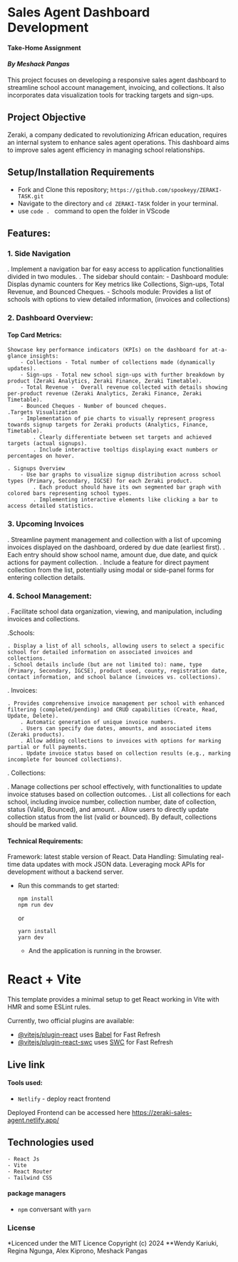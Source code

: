 # Sales Agent Dashboard Development
#### Take-Home Assignment
#### *By Meshack Pangas*
This project focuses on developing a responsive sales agent dashboard to streamline school account management, invoicing, and collections. It also incorporates data visualization tools for tracking targets and sign-ups.

## Project Objective
Zeraki, a company dedicated to revolutionizing African education, requires an internal system to enhance sales agent operations. This dashboard aims to improve sales agent efficiency in managing school relationships.

## Setup/Installation Requirements
- Fork and Clone this repository; `https://github.com/spookeyy/ZERAKI-TASK.git`
- Navigate to the directory and `cd ZERAKI-TASK` folder in your terminal.
- use `code . ` command to open the folder in VScode

## Features:
### 1. Side Navigation
. Implement a navigation bar for easy access to application functionalities divided in two modules.
. The sidebar should contain:
    - Dashboard module: Displas dynamic counters for Key metrics like Collections, Sign-ups, Total Revenue, and Bounced Cheques.
    - Schools module: Provides a list of schools with options to view detailed information, (invoices and collections)
### 2. Dashboard Overview:
#### Top Card Metrics: 
    Showcase key performance indicators (KPIs) on the dashboard for at-a-glance insights:
        - Collections - Total number of collections made (dynamically updates).
        - Sign-ups - Total new school sign-ups with further breakdown by product (Zeraki Analytics, Zeraki Finance, Zeraki Timetable).
        - Total Revenue -  Overall revenue collected with details showing per-product revenue (Zeraki Analytics, Zeraki Finance, Zeraki Timetable).
        - Bounced Cheques - Number of bounced cheques.
    .Targets Visualization
        - Implementation of pie charts to visually represent progress towards signup targets for Zeraki products (Analytics, Finance, Timetable).
            . Clearly differentiate between set targets and achieved targets (actual signups).
            . Include interactive tooltips displaying exact numbers or percentages on hover.

    . Signups Overview
        - Use bar graphs to visualize signup distribution across school types (Primary, Secondary, IGCSE) for each Zeraki product.
            . Each product should have its own segmented bar graph with colored bars representing school types.
            . Implementing interactive elements like clicking a bar to access detailed statistics.
### 3. Upcoming Invoices
. Streamline payment management and collection with a list of upcoming invoices displayed on the dashboard, ordered by due date (earliest first).
    . Each entry should show school name, amount due, due date, and quick actions for payment collection.
    . Include a feature for direct payment collection from the list, potentially using modal or side-panel forms for entering collection details.
### 4. School Management:

. Facilitate school data organization, viewing, and manipulation, including invoices and collections.

.Schools:

    . Display a list of all schools, allowing users to select a specific school for detailed information on associated invoices and collections.
    . School details include (but are not limited to): name, type (Primary, Secondary, IGCSE), product used, county, registration date, contact information, and school balance (invoices vs. collections).
. Invoices:

    . Provides comprehensive invoice management per school with enhanced filtering (completed/pending) and CRUD capabilities (Create, Read, Update, Delete).
        . Automatic generation of unique invoice numbers.
        . Users can specify due dates, amounts, and associated items (Zeraki products).
        . Allow adding collections to invoices with options for marking partial or full payments.
        . Update invoice status based on collection results (e.g., marking incomplete for bounced collections).
. Collections:

. Manage collections per school effectively, with functionalities to update invoice statuses based on collection outcomes.
    . List all collections for each school, including invoice number, collection number, date of collection, status (Valid, Bounced), and amount.
    . Allow users to directly update collection status from the list (valid or bounced). By default, collections should be marked valid.



#### Technical Requirements:

Framework: latest stable version of React.
Data Handling: Simulating real-time data updates with mock JSON data. Leveraging mock APIs for development without a backend server.


- Run this commands to get started:
  ```
  npm install
  npm run dev
  ```
  or
  ```
  yarn install
  yarn dev
  ```
  - And the application is running in the browser.
# React + Vite
This template provides a minimal setup to get React working in Vite with HMR and some ESLint rules.

Currently, two official plugins are available:

- [@vitejs/plugin-react](https://github.com/vitejs/vite-plugin-react/blob/main/packages/plugin-react/README.md) uses [Babel](https://babeljs.io/) for Fast Refresh
- [@vitejs/plugin-react-swc](https://github.com/vitejs/vite-plugin-react-swc) uses [SWC](https://swc.rs/) for Fast Refresh


## Live link
#### Tools used: 
- `Netlify` - deploy react frontend
<!-- - `Render` - deploy backend (mock server) -->
  
Deployed Frontend can be accessed here https://zeraki-sales-agent.netlify.app/



## Technologies used
    - React Js
    - Vite
    - React Router
    - Tailwind CSS
#### package managers
- ```npm``` conversant with ```yarn```
    
### License
*Licenced under the MIT Licence
Copyright (c) 2024 **Wendy Kariuki, Regina Ngunga, Alex Kiprono, Meshack Pangas
